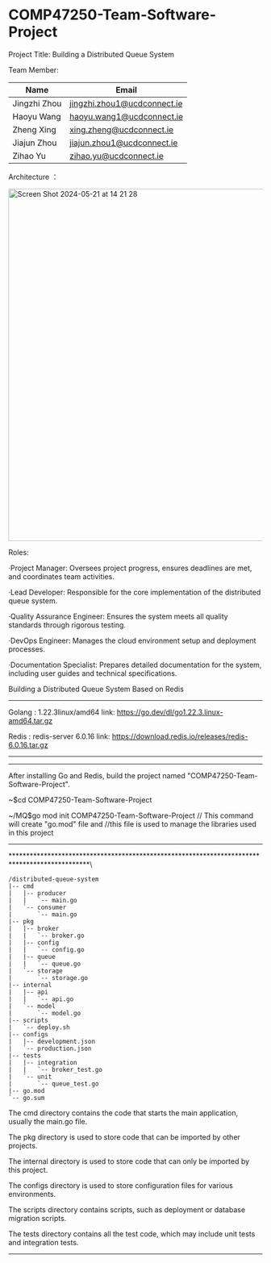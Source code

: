 # COMP47250-Team-Software-Project

Project Title: Building a Distributed Queue System

Team Member:

| Name         | Email                          |
|--------------|---------------------------------|
| Jingzhi Zhou | jingzhi.zhou1@ucdconnect.ie    |
| Haoyu Wang   | haoyu.wang1@ucdconnect.ie      |
| Zheng Xing   | xing.zheng@ucdconnect.ie       |
| Jiajun Zhou  | jiajun.zhou1@ucdconnect.ie     |
| Zihao Yu     | zihao.yu@ucdconnect.ie         |

Architecture ：

<img width="699" alt="Screen Shot 2024-05-21 at 14 21 28" src="https://github.com/yuzihao0923/COMP47250-Team-Software-Project/assets/141666207/757fa824-9865-4ff9-9a43-f9e9e99cf09d">

Roles:

  ·Project Manager: Oversees project progress, ensures deadlines are met, and coordinates team activities.
  
  ·Lead Developer: Responsible for the core implementation of the distributed queue system.
  
  ·Quality Assurance Engineer: Ensures the system meets all quality standards through rigorous testing.
  
  ·DevOps Engineer: Manages the cloud environment setup and deployment processes.
  
  ·Documentation Specialist: Prepares detailed documentation for the system, including user guides and technical specifications.







Building a Distributed Queue System Based on Redis




**********************************************************************************************
Golang : 1.22.3linux/amd64      link: https://go.dev/dl/go1.22.3.linux-amd64.tar.gz
        
Redis : redis-server 6.0.16    link: https://download.redis.io/releases/redis-6.0.16.tar.gz
**********************************************************************************************






**********************************************************************************************
After installing Go and Redis, build the project named "COMP47250-Team-Software-Project". 

~$cd COMP47250-Team-Software-Project

~/MQ$go mod init COMP47250-Team-Software-Project         // This command will create "go.mod" file and 
                            //this file is used to manage the libraries used in this project
**********************************************************************************************






**********************************************************************************************\
```
/distributed-queue-system
|-- cmd
|   |-- producer
|   |   `-- main.go
|   `-- consumer
|       `-- main.go
|-- pkg
|   |-- broker
|   |   `-- broker.go
|   |-- config
|   |   `-- config.go
|   |-- queue
|   |   `-- queue.go
|   `-- storage
|       `-- storage.go
|-- internal
|   |-- api
|   |   `-- api.go
|   `-- model
|       `-- model.go
|-- scripts
|   `-- deploy.sh
|-- configs
|   |-- development.json
|   `-- production.json
|-- tests
|   |-- integration
|   |   `-- broker_test.go
|   `-- unit
|       `-- queue_test.go
|-- go.mod
`-- go.sum
```

The cmd directory contains the code that starts the main application, usually the main.go file.

The pkg directory is used to store code that can be imported by other projects.

The internal directory is used to store code that can only be imported by this project.

The configs directory is used to store configuration files for various environments.

The scripts directory contains scripts, such as deployment or database migration scripts.

The tests directory contains all the test code, which may include unit tests and integration tests.

**********************************************************************************************